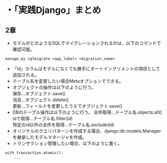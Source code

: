 # ・「実践Django」まとめ  
## 2章
- モデルがどのようなSQLでマイグレーションされるかは、以下のコマンドで確認可能。
```
manage.py sqlmigrate <app_label> <migration_name>
```
- 「id」カラムはモデルになくても勝手にオートインクリメントの項目として追加される。  
- テーブル名を変更したい場合Metaオプションでできる。 
- オブジェクトの操作は以下のように行う。  
保存...オブジェクト.save()  
消去...オブジェクト.delete()  
更新...フィールドを変更したうえでオブジェクト.save()  
- DBのテーブル操作は以下のように行う。
全件取得...テーブル名.objects.all()  
idで取得...テーブル名.filter(id)  
特定のid以外の全件を取得...テーブル名.exclude(id)  
- オリジナルのクエリパターンを作成する場合、django.db.models.Managerを継承したモデルマネージャを作成。  
- トランザクション管理したい場合、以下のように書く。
```
with transaction.atomic():
    ...
```
